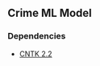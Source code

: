 ## Crime ML Model
### Dependencies
* [CNTK 2.2](https://docs.microsoft.com/en-us/cognitive-toolkit/setup-windows-python?tabs=cntkpy22)
